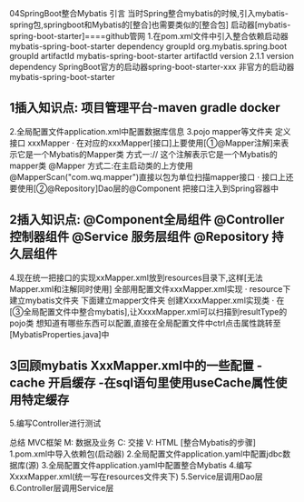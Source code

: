 04SpringBoot整合Mybatis
引言
当时Spring整合mybatis的时候,引入mybatis-spring包,springboot和Mybatis的[整合]也需要类似的[整合包]
启动器[mybatis-spring-boot-starter]====github管网
1.在pom.xml文件中引入整合依赖启动器mybatis-spring-boot-starter
dependency
    groupId org.mybatis.spring.boot  groupId 
    artifactId mybatis-spring-boot-starter  artifactId 
    version 2.1.1  version 
dependency 
SpringBoot官方的启动器spring-boot-starter-xxx
非官方的启动器mybatis-spring-boot-starter
## 1插入知识点: 项目管理平台-maven gradle docker
2.全局配置文件application.xml中配置数据库信息
3.pojo mapper等文件夹 定义接口 xxxMapper
· 在对应的xxxMapper[接口]上要使用[①@Mapper注解]来表示它是一个Mybatis的Mapper类
  方式一:// 这个注解表示它是一个Mybatis的mapper类
  @Mapper
  方式二:在主启动类的上方使用@MapperScan("com.wq.mapper")直接以包为单位扫描mapper接口
· 接口上还要使用[②@Repository]Dao层的@Component 把接口注入到Spring容器中
## 2插入知识点: @Component全局组件 @Controller 控制器组件 @Service 服务层组件 @Repository 持久层组件
4.现在统一把接口的实现xxMapper.xml放到resources目录下,这样[无法Mapper.xml和注解同时使用]
  全部用配置文件xxxMapper.xml实现
· resource下建立mybatis文件夹 下面建立mapper文件夹 创建XxxxMapper.xml实现类
· 在[③全局配置文件中整合mybatis],让XxxxMapper.xml可以扫描到resultType的pojo类
  想知道有哪些东西可以配置,直接在全局配置文件中ctrl点击属性跳转至[MybatisProperties.java]中
## 3回顾mybatis XxxMapper.xml中的一些配置 -cache 开启缓存 -在sql语句里使用useCache属性使用特定缓存
5.编写Controller进行测试

总结
MVC框架
M: 数据及业务
C: 交接
V: HTML
[整合Mybatis的步骤]
1.pom.xml中导入依赖包(启动器)
2.全局配置文件application.yaml中配置jdbc数据库(源)
3.全局配置文件application.yaml中配置整合Mybatis
4.编写XxxxMapper.xml(统一写在resources文件夹下)
5.Service层调用Dao层
6.Controller层调用Service层

